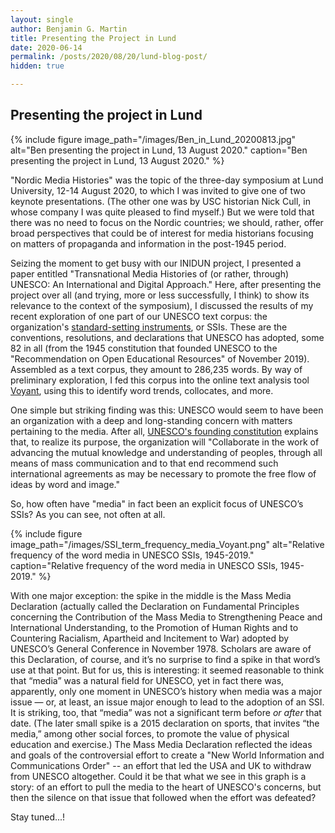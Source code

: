 ```yaml
---
layout: single
author: Benjamin G. Martin
title: Presenting the Project in Lund
date: 2020-06-14
permalink: /posts/2020/08/20/lund-blog-post/
hidden: true

---
```


## Presenting the project in Lund

{% include figure image_path="/images/Ben_in_Lund_20200813.jpg" alt="Ben presenting the project in Lund, 13 August 2020." caption="Ben presenting the project in Lund, 13 August 2020." %}

"Nordic Media Histories" was the topic of the three-day symposium at Lund University, 12-14 August 2020, to which I was invited to give one of two keynote presentations. (The other one was by USC historian Nick Cull, in whose company I was quite pleased to find myself.) But we were told that there was no need to focus on the Nordic countries; we should, rather, offer broad perspectives that could be of interest for media historians focusing on matters of propaganda and information in the post-1945 period. 

Seizing the moment to get busy with our INIDUN project, I presented a paper entitled "Transnational Media Histories of (or rather, through) UNESCO: An International and Digital Approach." Here, after presenting the project over all (and trying, more or less successfully, I think) to show its relevance to the context of the symposium), I discussed the results of my recent exploration of one part of our UNESCO text corpus: the organization's [standard-setting instruments](http://portal.unesco.org/en/ev.php-URL_ID=23772&URL_DO=DO_TOPIC&URL_SECTION=201.html), or SSIs. These are the conventions, resolutions, and declarations that UNESCO has adopted, some 82 in all (from the 1945 constitution that founded UNESCO to the "Recommendation on Open Educational Resources" of November 2019). Assembled as a text corpus, they amount to 286,235 words. By way of preliminary exploration, I fed this corpus into the online text analysis tool [Voyant](https://voyant-tools.org/), using this to identify word trends, collocates, and more.

One simple but striking finding was this: UNESCO would seem to have been an organization with a deep and long-standing concern with matters pertaining to the media. After all, [UNESCO's founding constitution](http://portal.unesco.org/en/ev.php-URL_ID=15244&URL_DO=DO_TOPIC&URL_SECTION=201.html) explains that, to realize its purpose, the organization will "Collaborate in the work of advancing the mutual knowledge and understanding of peoples, through all means of mass communication and to that end recommend such international agreements as may be necessary to promote the free flow of ideas by word and image." 

So, how often have "media" in fact been an explicit focus of UNESCO’s SSIs? As you can see, not often at all. 

{% include figure image_path="/images/SSI_term_frequency_media_Voyant.png" alt="Relative frequency of the word media in UNESCO SSIs, 1945-2019." caption="Relative frequency of the word media in UNESCO SSIs, 1945-2019." %}

With one major exception: the spike in the middle is the Mass Media Declaration (actually called the Declaration on Fundamental Principles concerning the Contribution of the Mass Media to Strengthening Peace and International Understanding, to the Promotion of Human Rights and to Countering Racialism, Apartheid and Incitement to War) adopted by UNESCO’s General Conference in November 1978. Scholars are aware of this Declaration, of course, and it’s no surprise to find a spike in that word’s use at that point. But for us, this is interesting: it seemed reasonable to think that “media” was a natural field for UNESCO, yet in fact there was, apparently, only one moment in UNESCO’s history when media was a major issue — or, at least, an issue major enough to lead to the adoption of an SSI. It is striking, too, that “media” was not a significant term before *or after* that date. (The later small spike is a 2015 declaration on sports, that invites “the media,” among other social forces, to promote the value of physical education and exercise.) The Mass Media Declaration reflected the ideas and goals of the controversial effort to create a "New World Information and Communications Order" -- an effort that led the USA and UK to withdraw from UNESCO altogether. Could it be that what we see in this graph is a story: of an effort to pull the media to the heart of UNESCO's concerns, but then the silence on that issue that followed when the effort was defeated?

Stay tuned...!


